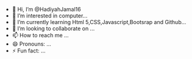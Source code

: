 - 👋 Hi, I’m @HadiyahJamal16
- 👀 I’m interested in computer...
- 🌱 I’m currently learning Html 5,CSS,Javascript,Bootsrap and Github...
- 💞️ I’m looking to collaborate on ...
- 📫 How to reach me ...
- 😄 Pronouns: ...
- ⚡ Fun fact: ...

<!---
HadiyahJamal16/HadiyahJamal16 is a ✨ special ✨ repository because its `README.md` (this file) appears on your GitHub profile.
You can click the Preview link to take a look at your changes.
--->
